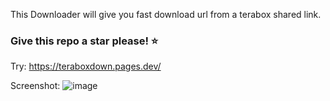 This Downloader will give you fast download url from a terabox shared link.

### Give this repo a star please! ⭐

Try: https://teraboxdown.pages.dev/

Screenshot:
![image](https://github.com/user-attachments/assets/cc3542cc-075c-4d8e-965b-adb0dff75c5f)
